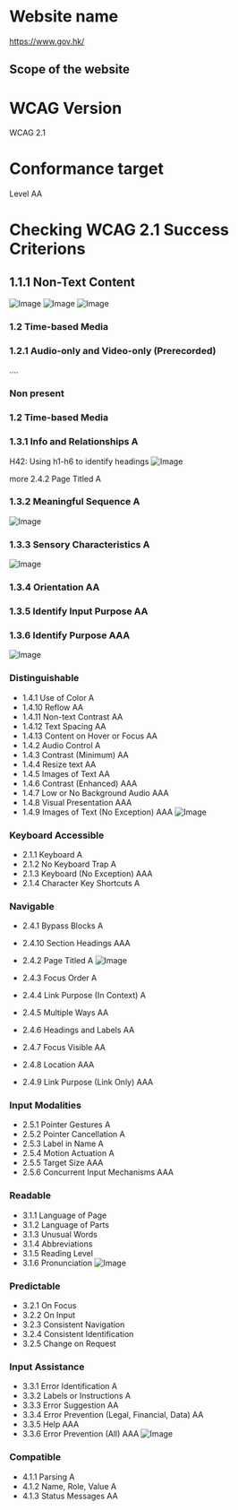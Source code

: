 # Website name
https://www.gov.hk/
## Scope of the website


# WCAG Version
WCAG 2.1

# Conformance target
Level AA 

# Checking WCAG 2.1 Success Criterions
## 1.1.1	Non-Text Content


![Image](/img/1_1_1_01.png "example 1.1.1 01")
![Image](/img/1_1_1_02.png "example 1.1.1 02")
![Image](/img/1_1_1_03.png "example 1.1.1 03")

### 1.2 Time-based Media
### 1.2.1	Audio-only and Video-only (Prerecorded)
....  
### Non present

### 1.2 Time-based Media

### 1.3.1	Info and Relationships	A
H42: Using h1-h6 to identify headings
![Image](/img/1_3_1_01.png "example 1.3.1 01")

more
2.4.2	Page Titled	A

### 1.3.2	Meaningful Sequence	A
![Image](/img/1_3_2_01.png "example 1.3.2 01")

### 1.3.3	Sensory Characteristics	A
![Image](/img/1_3_3_01.png "example 1.3.3 01")

### 1.3.4	Orientation	AA

### 1.3.5	Identify Input Purpose	AA
### 1.3.6	Identify Purpose	AAA
![Image](/img/1_3_5_01.png "example 1.3.5 01")

### Distinguishable
* 1.4.1	Use of Color	A
* 1.4.10	Reflow	AA
* 1.4.11	Non-text Contrast	AA
* 1.4.12	Text Spacing	AA
* 1.4.13	Content on Hover or Focus	AA
* 1.4.2	Audio Control	A
* 1.4.3	Contrast (Minimum)	AA
* 1.4.4	Resize text	AA
* 1.4.5	Images of Text	AA
* 1.4.6	Contrast (Enhanced)	AAA
* 1.4.7	Low or No Background Audio	AAA
* 1.4.8	Visual Presentation	AAA
* 1.4.9	Images of Text (No Exception)	AAA
![Image](/img/1_4_1_01.png "example 1.4.1 01")

###  Keyboard Accessible
* 2.1.1	Keyboard	A
* 2.1.2	No Keyboard Trap	A
* 2.1.3	Keyboard (No Exception)	AAA
* 2.1.4	Character Key Shortcuts	A


### Navigable
* 2.4.1	Bypass Blocks	A
* 2.4.10	Section Headings	AAA
* 2.4.2	Page Titled	A
![Image](/img/2_4_2_01.png "example 2.4.2 01")

* 2.4.3	Focus Order	A
* 2.4.4	Link Purpose (In Context)	A
* 2.4.5	Multiple Ways	AA
* 2.4.6	Headings and Labels	AA
* 2.4.7	Focus Visible	AA
* 2.4.8	Location	AAA
* 2.4.9	Link Purpose (Link Only)	AAA

### Input Modalities
* 2.5.1	Pointer Gestures	A
* 2.5.2	Pointer Cancellation	A
* 2.5.3	Label in Name	A
* 2.5.4	Motion Actuation	A
* 2.5.5	Target Size	AAA
* 2.5.6	Concurrent Input Mechanisms	AAA

### Readable
* 3.1.1	Language of Page
* 3.1.2	Language of Parts
* 3.1.3	Unusual Words
* 3.1.4	Abbreviations
* 3.1.5	Reading Level
* 3.1.6	Pronunciation
![Image](/img/3_1_1_01.png "example 3.1.1 01")

### Predictable
* 3.2.1	On Focus
* 3.2.2	On Input
* 3.2.3	Consistent Navigation
* 3.2.4	Consistent Identification
* 3.2.5	Change on Request

### Input Assistance
* 3.3.1	Error Identification	A
* 3.3.2	Labels or Instructions	A
* 3.3.3	Error Suggestion	AA
* 3.3.4	Error Prevention (Legal, Financial, Data)	AA
* 3.3.5	Help	AAA
* 3.3.6	Error Prevention (All)	AAA
![Image](/img/3_3_1_01.png "example 3.3.1 01")


### Compatible
* 4.1.1	Parsing	A
* 4.1.2	Name, Role, Value	A
* 4.1.3	Status Messages	AA
